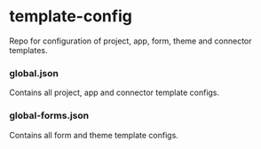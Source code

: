 template-config
===============

Repo for configuration of project, app, form, theme and connector templates.

### global.json

Contains all project, app and connector template configs.

### global-forms.json

Contains all form and theme template configs.
